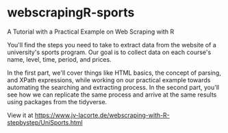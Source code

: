 # webscrapingR-sports
A Tutorial with a Practical Example on Web Scraping with R

You'll find the steps you need to take to extract data from the website of a university's sports program. 
Our goal is to collect data on each course's name, level, time, period, and prices.

In the first part, we'll cover things like HTML basics, the concept of parsing, and XPath expressions, while working on our practical 
example towards automating the searching and extracting process. 
In the second part, you'll see how we can replicate the same process and arrive at the same results using packages from the tidyverse.

View it at https://www.jv-lacorte.de/webscraping-with-R-stepbystep/UniSports.html
